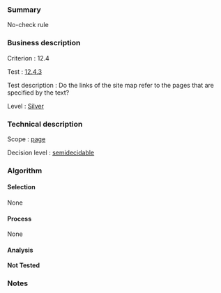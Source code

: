 ### Summary

No-check rule

### Business description

Criterion : 12.4

Test :
[12.4.3](http://www.accessiweb.org/index.php/accessiweb-22-english-version.html#test-12-4-3)

Test description : Do the links of the site map refer to the pages that
are specified by the text?

Level : [Silver](/en/category/rules-design/accessiweb-11/level/argent)

### Technical description

Scope : [page](/en/category/rules-design/accessiweb-11/scope/page)

Decision level :
[semidecidable](/en/category/rules-design/accessiweb-11/decision-level/semidecidable)

### Algorithm

#### Selection

None

#### Process

None

#### Analysis

**Not Tested**

### Notes


